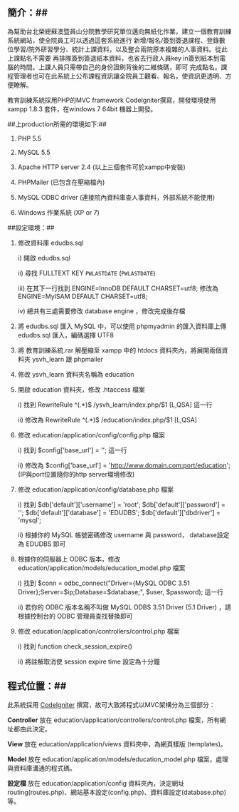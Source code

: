 ﻿## 簡介：##

為幫助台北榮總蘇澳暨員山分院教學研究單位邁向無紙化作業，建立一個教育訓練系統網站，使全院員工可以透過這套系統進行
新增/報名/簽到簽退課程、登錄數位學習/院外研習學分、統計上課資料，以及整合兩院原本複雜的人事資料。從此上課點名不需要
再排隊簽到簽退紙本資料，也省去行政人員key in簽到紙本到電腦的時間。上課人員只需帶自己的身份證刷背後的二維條碼，即可
完成點名。課程管理者也可在此系統上公布課程資訊讓全院員工觀看、報名，使資訊更透明、方便瞭解。

教育訓練系統採用PHP的MVC framework CodeIgniter撰寫，開發環境使用xampp 1.8.3 套件，在windows 7 64bit 機器上開發。

##上production所需的環境如下:##
1. PHP 5.5

2. MySQL 5.5

3. Apache HTTP server 2.4 (以上三個套件可於xampp中安裝)

4. PHPMailer (已包含在壓縮檔內)

5. MySQL ODBC driver (連接院內資料庫查人事資料，外部系統不能使用)

6. Windows 作業系統 (XP or 7)


##設定環境：##
1. 修改資料庫 edudbs.sql

	i) 開啟 edudbs.sql
	
	ii) 尋找 FULLTEXT KEY `PWLASTDATE` (`PWLASTDATE`)
	
	iii) 在其下一行找到 ENGINE=InnoDB DEFAULT CHARSET=utf8; 修改為 ENGINE=MyISAM DEFAULT CHARSET=utf8;
	
	iv) 總共有三處需要修改 database engine ，修改完成後存檔
	
	
2. 將 edudbs.sql 匯入 MySQL 中，可以使用 phpmyadmin 的匯入資料庫上傳 edudbs.sql 匯入，編碼選擇 UTF8

3. 將 教育訓練系統.rar 解壓縮至 xampp 中的 htdocs 資料夾內，將展開兩個資料夾 ysvh_learn 跟 phpmailer

4. 修改 ysvh_learn 資料夾名稱為 education

5. 開啟 education 資料夾，修改 .htaccess 檔案

	i) 找到 RewriteRule ^(.*)$ /ysvh_learn/index.php/$1 [L,QSA] 這一行
	
	ii) 修改為 RewriteRule ^(.*)$ /education/index.php/$1 [L,QSA]

6. 修改 education/application/config/config.php 檔案

	i) 找到 $config['base_url']	= ''; 這一行
	
	ii) 修改為 $config['base_url']	= 'http://www.domain.com:port/education';  (IP與port位置隨你的http server環境修改)

7. 修改 education/application/config/database.php 檔案

	i) 找到 $db['default']['username'] = 'root';
		$db['default']['password'] = '';
		$db['default']['database'] = 'EDUDBS';
		$db['default']['dbdriver'] = 'mysql';
	
	ii) 根據你的 MySQL 帳號密碼修改 username 與 password， database設定為 EDUDBS 即可
	
8. 根據你的伺服器上 ODBC 版本，修改 education/application/models/education_model.php 檔案

	i) 找到 $conn = odbc_connect("Driver={MySQL ODBC 3.51 Driver};Server=$ip;Database=$database;", $user, $password); 這一行

	ii) 若你的 ODBC 版本名稱不叫做 MySQL ODBS 3.51 Driver (5.1 Driver) ，請根據控制台的 ODBC 管理員查找替換即可
	
	
9. 修改 education/application/controllers/control.php 檔案

	i) 找到 function check_session_expire() 

	ii) 將註解取消使 session expire time 設定為十分鐘
	
## 程式位置：##

此系統採用 [CodeIgniter](http://www.codeigniter.org.tw/) 撰寫，故可大致將程式以MVC架構分為三個部分：

**Controller** 放在 education/application/controllers/control.php 檔案，所有網址都由此決定。

**View** 放在 education/application/views 資料夾中，為網頁樣版 (templates)。

**Model** 放在 education/application/models/education_model.php 檔案，處理與資料庫溝通的程式碼。

**設定檔** 放在 education/application/config 資料夾內，決定網址routing(routes.php)、網站基本設定(config.php)、資料庫設定(database.php)等。